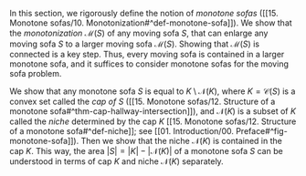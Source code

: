 In this section, we rigorously define the notion of _monotone sofas_ ([[15. Monotone sofas/10. Monotonization#^def-monotone-sofa]]). We show that the _monotonization_ $\mathcal{M}(S)$ of any moving sofa $S$, that can enlarge any moving sofa $S$ to a larger moving sofa $\mathcal{M}(S)$. Showing that $\mathcal{M}(S)$ is connected is a key step. Thus, every moving sofa is contained in a larger monotone sofa, and it suffices to consider monotone sofas for the moving sofa problem.

We show that any monotone sofa $S$ is equal to $K \setminus \mathcal{N}(K)$, where $K = \mathcal{C}(S)$ is a convex set called the _cap of_ $S$ ([[15. Monotone sofas/12. Structure of a monotone sofa#^thm-cap-hallway-intersection]]), and $\mathcal{N}(K)$ is a subset of $K$ called the _niche_ determined by the cap $K$  [[15. Monotone sofas/12. Structure of a monotone sofa#^def-niche]]; see [[01. Introduction/00. Preface#^fig-monotone-sofa]]). Then we show that the niche $\mathcal{N}(K)$ is contained in the cap $K$. This way, the area $|S| = |K| - |\mathcal{N}(K)|$ of a monotone sofa $S$ can be understood in terms of cap $K$ and niche $\mathcal{N}(K)$ separately.